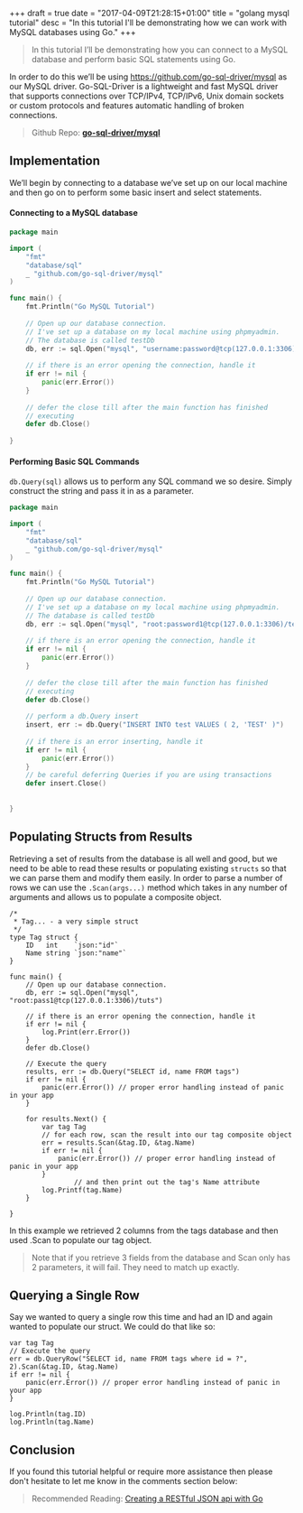 +++
draft = true
date = "2017-04-09T21:28:15+01:00"
title = "golang mysql tutorial"
desc = "In this tutorial I'll be demonstrating how we can work with MySQL databases using Go."
+++

> In this tutorial I’ll be demonstrating how you can connect to a MySQL database and perform basic SQL statements using Go.

In order to do this we’ll be using <a href=”https://github.com/go-sql-driver/mysql”>https://github.com/go-sql-driver/mysql</a> as our MySQL driver. Go-SQL-Driver is a lightweight and fast MySQL driver that supports connections over TCP/IPv4, TCP/IPv6, Unix domain sockets or custom protocols and features automatic handling of broken connections.

> Github Repo: **[go-sql-driver/mysql](https://github.com/go-sql-driver/mysql)**

## Implementation

We’ll begin by connecting to a database we’ve set up on our local machine and then go on to perform some basic insert and select statements.

#### Connecting to a MySQL database

~~~go
package main

import (
    "fmt"
    "database/sql"
    _ "github.com/go-sql-driver/mysql"
)

func main() {
    fmt.Println("Go MySQL Tutorial")
    
    // Open up our database connection.
    // I've set up a database on my local machine using phpmyadmin.
    // The database is called testDb
    db, err := sql.Open("mysql", "username:password@tcp(127.0.0.1:3306)/test")
    
    // if there is an error opening the connection, handle it
    if err != nil {
        panic(err.Error())
    }
    
    // defer the close till after the main function has finished
    // executing 
    defer db.Close()
    
}
~~~

<h4>Performing Basic SQL Commands</h4>

```db.Query(sql)``` allows us to perform any SQL command we so desire. Simply construct the string and pass it in as a parameter.

~~~go
package main

import (
    "fmt"
    "database/sql"
    _ "github.com/go-sql-driver/mysql"
)

func main() {
    fmt.Println("Go MySQL Tutorial")
    
    // Open up our database connection.
    // I've set up a database on my local machine using phpmyadmin.
    // The database is called testDb
    db, err := sql.Open("mysql", "root:password1@tcp(127.0.0.1:3306)/test")
    
    // if there is an error opening the connection, handle it
    if err != nil {
        panic(err.Error())
    }
    
    // defer the close till after the main function has finished
    // executing 
    defer db.Close()
    
    // perform a db.Query insert 
    insert, err := db.Query("INSERT INTO test VALUES ( 2, 'TEST' )")
    
    // if there is an error inserting, handle it
    if err != nil {
        panic(err.Error())
    }
    // be careful deferring Queries if you are using transactions
    defer insert.Close()
    
    
}
~~~

## Populating Structs from Results

Retrieving a set of results from the database is all well and good, but we need to be able to read these results or populating existing ```structs``` so that we can parse them and modify them easily. In order to parse a number of rows we can use the ```.Scan(args...)``` method which takes in any number of arguments and allows us to populate a composite object.

~~~
/*
 * Tag... - a very simple struct
 */
type Tag struct {
	ID   int    `json:"id"`
	Name string `json:"name"`
}
~~~

~~~
func main() {
	// Open up our database connection.
	db, err := sql.Open("mysql", "root:pass1@tcp(127.0.0.1:3306)/tuts")

	// if there is an error opening the connection, handle it
	if err != nil {
		log.Print(err.Error())
	}
	defer db.Close()

	// Execute the query
	results, err := db.Query("SELECT id, name FROM tags")
	if err != nil {
		panic(err.Error()) // proper error handling instead of panic in your app
	}

	for results.Next() {
		var tag Tag
		// for each row, scan the result into our tag composite object
		err = results.Scan(&tag.ID, &tag.Name)
		if err != nil {
			panic(err.Error()) // proper error handling instead of panic in your app
		}
                // and then print out the tag's Name attribute
		log.Printf(tag.Name)
	}

}
~~~

In this example we retrieved 2 columns from the tags database and then used .Scan to populate our tag object. 

> Note that if you retrieve 3 fields from the database and Scan only has 2 parameters, it will fail. They need to match up exactly.

## Querying a Single Row

Say we wanted to query a single row this time and had an ID and again wanted to populate our struct. We could do that like so:

~~~
var tag Tag
// Execute the query
err = db.QueryRow("SELECT id, name FROM tags where id = ?", 2).Scan(&tag.ID, &tag.Name)
if err != nil {
	panic(err.Error()) // proper error handling instead of panic in your app
}

log.Println(tag.ID)
log.Println(tag.Name)
~~~

## Conclusion

If you found this tutorial helpful or require more assistance then please don't hesitate to let me know in the comments section below:

> Recommended Reading: [Creating a RESTful JSON api with Go](https://tutorialedge.net/creating-simple-restful-json-api-with-go)